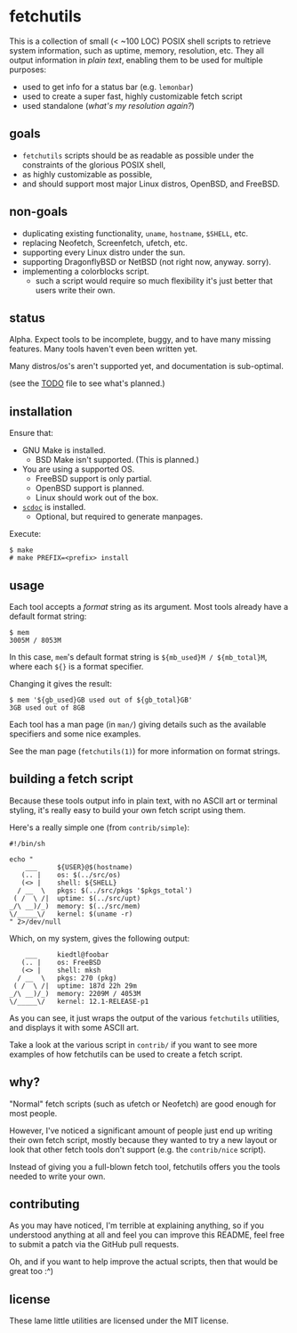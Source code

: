 # fetchutils

This is a collection of small (< ~100 LOC) POSIX shell scripts to retrieve
system information, such as uptime, memory, resolution, etc. They all
output information in *plain text*, enabling them to be used for multiple
purposes:

- used to get info for a status bar (e.g. `lemonbar`)
- used to create a super fast, highly customizable fetch script
- used standalone (*what's my resolution again?*)

## goals

- `fetchutils` scripts should be as readable as possible under the
   constraints of the glorious POSIX shell,
- as highly customizable as possible,
- and should support most major Linux distros, OpenBSD, and FreeBSD.

## non-goals

- duplicating existing functionality, `uname`, `hostname`, `$SHELL`, etc.
- replacing Neofetch, Screenfetch, ufetch, etc.
- supporting every Linux distro under the sun.
- supporting DragonflyBSD or NetBSD (not right now, anyway. sorry).
- implementing a colorblocks script.
	- such a script would require so much flexibility it's just better
	that users write their own.

## status

Alpha. Expect tools to be incomplete, buggy, and to have many missing
features. Many tools haven't even been written yet.

Many distros/os's aren't supported yet, and documentation is
sub-optimal.

(see the [TODO](TODO) file to see what's planned.)

## installation

Ensure that:
- GNU Make is installed.
	- BSD Make isn't supported. (This is planned.)
- You are using a supported OS.
	- FreeBSD support is only partial.
	- OpenBSD support is planned.
	- Linux should work out of the box.
- [`scdoc`](https://git.sr.ht/~sircmpwn/scdoc) is installed.
	- Optional, but required to generate manpages.

Execute:

```
$ make
# make PREFIX=<prefix> install
```

## usage

Each tool accepts a *format* string as its argument. Most tools already
have a default format string:

```
$ mem
3005M / 8053M
```

In this case, `mem`'s default format string is
`${mb_used}M / ${mb_total}M`, where each `${}` is a format specifier.

Changing it gives the result:

```
$ mem '${gb_used}GB used out of ${gb_total}GB'
3GB used out of 8GB
```

Each tool has a man page (in `man/`) giving details such as the available
specifiers and some nice examples.

See the man page (`fetchutils(1)`) for more information on format strings.

## building a fetch script

Because these tools output info in plain text, with no ASCII art or
terminal styling, it's really easy to build your own fetch script using
them.

Here's a really simple one (from `contrib/simple`):
```
#!/bin/sh

echo "
    ___     ${USER}@$(hostname)
   (.. |    os: $(../src/os)
   (<> |    shell: ${SHELL}
  / __  \   pkgs: $(../src/pkgs '$pkgs_total')
 ( /  \ /|  uptime: $(../src/upt)
_/\ __)/_)  memory: $(../src/mem)
\/_____\/   kernel: $(uname -r)
" 2>/dev/null
```

Which, on my system, gives the following output:

```
    ___     kiedtl@foobar
   (.. |    os: FreeBSD
   (<> |    shell: mksh
  / __  \   pkgs: 270 (pkg)
 ( /  \ /|  uptime: 187d 22h 29m
_/\ __)/_)  memory: 2209M / 4053M
\/_____\/   kernel: 12.1-RELEASE-p1
```

As you can see, it just wraps the output of the various `fetchutils`
utilities, and displays it with some ASCII art.

Take a look at the various script in `contrib/` if you want to see
more examples of how fetchutils can be used to create a fetch script.

## why?

"Normal" fetch scripts (such as ufetch or Neofetch) are good enough for
most people.

However, I've noticed a significant amount of people just end up writing
their own fetch script, mostly because they wanted to try a new layout or
look that other fetch tools don't support (e.g. the `contrib/nice` script).

Instead of giving you a full-blown fetch tool, fetchutils offers you the
tools needed to write your own.

## contributing

As you may have noticed, I'm terrible at explaining anything, so if you
understood anything at all and feel you can improve this README, feel
free to submit a patch via the GitHub pull requests.

Oh, and if you want to help improve the actual scripts, then that would be
great too :^)

## license

These lame little utilities are licensed under the MIT license.
